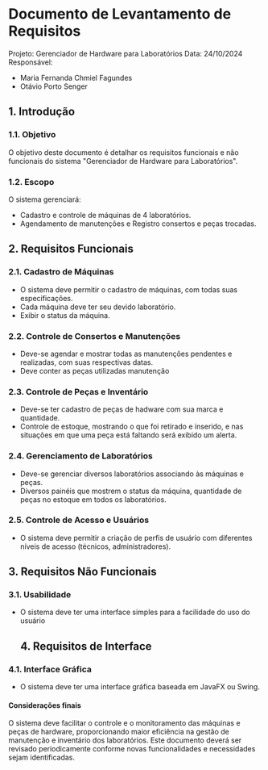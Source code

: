 # Documento de Levantamento de Requisitos

Projeto: Gerenciador de Hardware para Laboratórios 
Data: 24/10/2024
Responsável:
- Maria Fernanda Chmiel Fagundes
- Otávio Porto Senger

## 1. Introdução

### 1.1. Objetivo

O objetivo deste documento é detalhar os requisitos funcionais e não funcionais do sistema "Gerenciador de Hardware para Laboratórios".

### 1.2. Escopo

O sistema gerenciará:

- Cadastro e controle de máquinas de 4 laboratórios.
- Agendamento de manutenções e Registro consertos e peças trocadas.

## 2. Requisitos Funcionais

### 2.1. Cadastro de Máquinas

- O sistema deve permitir o cadastro de máquinas, com todas suas especificações.
- Cada máquina deve ter seu devido laboratório.
- Exibir o status da máquina.

### 2.2. Controle de Consertos e Manutenções

- Deve-se agendar e mostrar todas as manutenções pendentes e realizadas, com suas respectivas datas.
- Deve conter as peças utilizadas manutenção

### 2.3. Controle de Peças e Inventário

- Deve-se ter cadastro de peças de hadware com sua marca e quantidade.
- Controle de estoque, mostrando o que foi retirado e inserido, e nas situações em que uma peça está faltando será exibido um alerta.

### 2.4. Gerenciamento de Laboratórios

- Deve-se gerenciar diversos laboratórios associando às máquinas e peças.
- Diversos painéis que mostrem o status da máquina, quantidade de peças no estoque em todos os laboratórios.

### 2.5. Controle de Acesso e Usuários

- O sistema deve permitir a criação de perfis de usuário com diferentes níveis de acesso (técnicos, administradores).

## 3. Requisitos Não Funcionais

### 3.1. Usabilidade

- O sistema deve ter uma interface simples para a facilidade do uso do usuário

  ## **4. Requisitos de Interface**

### **4.1. Interface Gráfica**

- O sistema deve ter uma interface gráfica baseada em JavaFX ou Swing.


#### **Considerações finais**

O sistema deve facilitar o controle e o monitoramento das máquinas e peças de hardware, proporcionando maior eficiência na gestão de manutenção e inventário dos laboratórios. Este documento deverá ser revisado periodicamente conforme novas funcionalidades e necessidades sejam identificadas.
